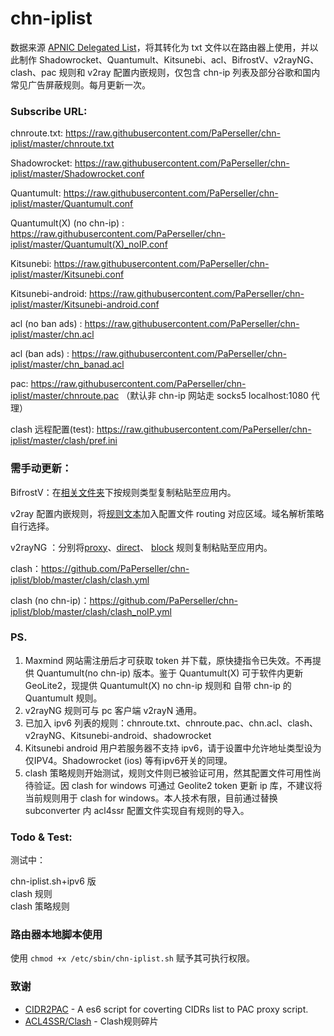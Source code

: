 # chn-iplist

数据来源 [ APNIC Delegated List](http://ftp.apnic.net/apnic/stats/apnic/delegated-apnic-latest)，将其转化为 txt 文件以在路由器上使用，并以此制作 Shadowrocket、Quantumult、Kitsunebi、acl、BifrostV、v2rayNG、clash、pac 规则和 v2ray 配置内嵌规则，仅包含 chn-ip 列表及部分谷歌和国内常见广告屏蔽规则。每月更新一次。

### Subscribe URL:

chnroute.txt: https://raw.githubusercontent.com/PaPerseller/chn-iplist/master/chnroute.txt

Shadowrocket: https://raw.githubusercontent.com/PaPerseller/chn-iplist/master/Shadowrocket.conf

Quantumult: https://raw.githubusercontent.com/PaPerseller/chn-iplist/master/Quantumult.conf

Quantumult(X) (no chn-ip) : https://raw.githubusercontent.com/PaPerseller/chn-iplist/master/Quantumult(X)_noIP.conf

Kitsunebi: https://raw.githubusercontent.com/PaPerseller/chn-iplist/master/Kitsunebi.conf

Kitsunebi-android: https://raw.githubusercontent.com/PaPerseller/chn-iplist/master/Kitsunebi-android.conf

acl (no ban ads) : https://raw.githubusercontent.com/PaPerseller/chn-iplist/master/chn.acl

acl (ban ads) : https://raw.githubusercontent.com/PaPerseller/chn-iplist/master/chn_banad.acl

pac: https://raw.githubusercontent.com/PaPerseller/chn-iplist/master/chnroute.pac  （默认非 chn-ip 网站走 socks5 localhost:1080 代理）

clash 远程配置(test): https://raw.githubusercontent.com/PaPerseller/chn-iplist/master/clash/pref.ini

### 需手动更新：

BifrostV：在[相关文件夹](https://github.com/PaPerseller/chn-iplist/tree/master/BifrostV)下按规则类型复制粘贴至应用内。

v2ray 配置内嵌规则，将[规则文本](https://raw.githubusercontent.com/PaPerseller/chn-iplist/master/v2ray-config_rule.txt)加入配置文件 routing 对应区域。域名解析策略自行选择。

v2rayNG ：分别将[proxy](https://raw.githubusercontent.com/PaPerseller/chn-iplist/master/v2rayNG/proxy.txt)、[direct](https://raw.githubusercontent.com/PaPerseller/chn-iplist/master/v2rayNG/direct.txt)、 [block](https://raw.githubusercontent.com/PaPerseller/chn-iplist/master/v2rayNG/block.txt) 规则复制粘贴至应用内。

clash：https://github.com/PaPerseller/chn-iplist/blob/master/clash/clash.yml 

clash (no chn-ip)：https://github.com/PaPerseller/chn-iplist/blob/master/clash/clash_noIP.yml

### PS.

1. Maxmind 网站需注册后才可获取 token 并下载，原快捷指令已失效。不再提供 Quantumult(no chn-ip) 版本。鉴于 Quantumult(X) 可于软件内更新 GeoLite2，现提供 Quantumult(X) no chn-ip 规则和 自带 chn-ip 的 Quantumult 规则。
2. v2rayNG 规则可与 pc 客户端 v2rayN 通用。 
3. 已加入 ipv6 列表的规则：chnroute.txt、chnroute.pac、chn.acl、clash、v2rayNG、Kitsunebi-android、shadowrocket
4. Kitsunebi android 用户若服务器不支持 ipv6，请于设置中允许地址类型设为仅IPV4。Shadowrocket (ios) 等有ipv6开关的同理。
5. clash 策略规则开始测试，规则文件则已被验证可用，然其配置文件可用性尚待验证。因 clash for windows 可通过 Geolite2 token 更新 ip 库，不建议将当前规则用于 clash for windows。本人技术有限，目前通过替换 subconverter 内 acl4ssr 配置文件实现自有规则的导入。


### Todo & Test:

测试中：  

chn-iplist.sh+ipv6 版  
clash 规则  
clash 策略规则 

### 路由器本地脚本使用

使用 `chmod +x /etc/sbin/chn-iplist.sh` 赋予其可执行权限。

### 致谢

- [CIDR2PAC](https://github.com/wspl/CIDR2PAC) - A es6 script for coverting CIDRs list to PAC proxy script.
- [ACL4SSR/Clash](https://github.com/ACL4SSR/ACL4SSR/tree/master/Clash) - Clash规则碎片